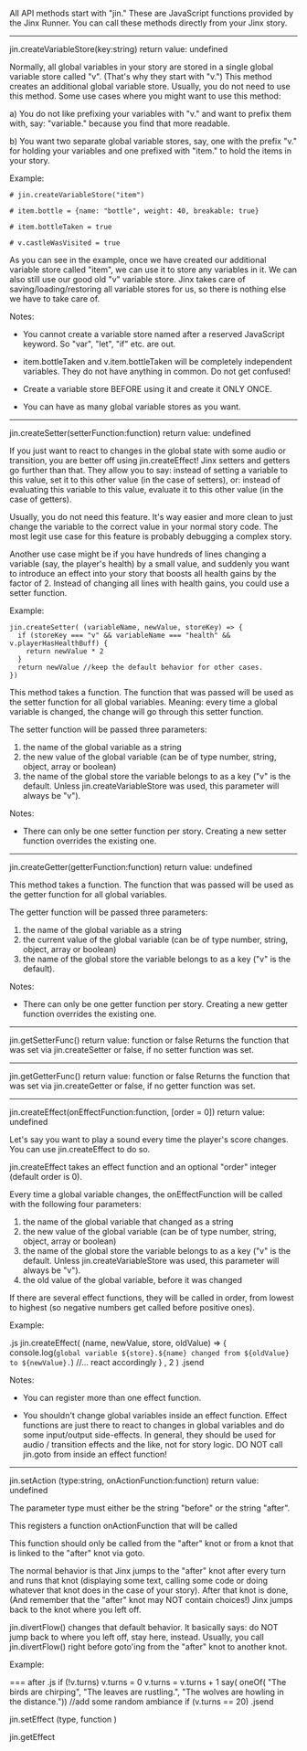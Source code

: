 



All API methods start with "jin."
These are JavaScript functions provided by the Jinx Runner.
You can call these methods directly from your Jinx story.


***

jin.createVariableStore(key:string)
  return value: undefined

  Normally, all global variables in your story are stored in
  a single global variable store called "v". (That's why they start with "v.")
  This method creates an additional global variable store.
  Usually, you do not need to use this method.
  Some use cases where you might want to use this method:

  a) You do not like prefixing your variables with "v." and
    want to prefix them with, say: "variable." because you find that more readable.

  b) You want two separate global variable stores, say, one with the prefix "v." for
    holding your variables and one prefixed with "item." to hold the items
    in your story.

  Example:

    # jin.createVariableStore("item")

    # item.bottle = {name: "bottle", weight: 40, breakable: true}

    # item.bottleTaken = true

    # v.castleWasVisited = true

  As you can see in the example, once we have created our additional
  variable store called "item", we can use it to store any variables
  in it. We can also still use our good old "v" variable store.
  Jinx takes care of saving/loading/restoring all variable stores
  for us, so there is nothing else we have to take care of.

  Notes:

  - You cannot create a variable store named after a reserved JavaScript keyword.
    So "var", "let", "if" etc. are out.

  - item.bottleTaken and v.item.bottleTaken will be completely independent
    variables. They do not have anything in common. Do not get confused!

  - Create a variable store BEFORE using it and create it ONLY ONCE.

  - You can have as many global variable stores as you want.

***


jin.createSetter(setterFunction:function)
  return value: undefined

  If you just want to react to changes in the global state
  with some audio or transition, you are better off
  using jin.createEffect! Jinx setters and getters go further than that.
  They allow you to say: instead of setting a variable
  to this value, set it to this other value (in the case of setters),
  or: instead of evaluating this variable to this value,
  evaluate it to this other value (in the case of getters).

  Usually, you do not need this feature. It's way
  easier and more clean to just change the variable to the correct
  value in your normal story code. The most legit
  use case for this feature is probably debugging a complex story.

  Another use case might be if you have hundreds of lines
  changing a variable (say, the player's health) by a small
  value, and suddenly you want to introduce an effect
  into your story that boosts all health gains by the factor of 2.
  Instead of changing all lines with health gains, you could use a
  setter function.

  Example:

    jin.createSetter( (variableName, newValue, storeKey) => {
      if (storeKey === "v" && variableName === "health" && v.playerHasHealthBuff) {
        return newValue * 2
      }
      return newValue //keep the default behavior for other cases.
    })

  This method takes a function. The function that was passed will be used
  as the setter function for all global variables.
  Meaning: every time a global variable is changed, the change
  will go through this setter function.

  The setter function will be passed three parameters:
  1. the name of the global variable as a string
  2. the new value of the global variable (can be of type number, string, object, array or boolean)
  3. the name of the global store the variable belongs to as a key ("v" is the default.
    Unless jin.createVariableStore was used, this parameter will always be "v").

  Notes:

  - There can only be one setter function per story.
    Creating a new setter function overrides the existing one.

***

jin.createGetter(getterFunction:function)
  return value: undefined

  This method takes a function. The function that was passed will be used
  as the getter function for all global variables.

  The getter function will be passed three parameters:
  1. the name of the global variable as a string
  2. the current value of the global variable (can be of type number, string, object, array or boolean)
  3. the name of the global store the variable belongs to as a key ("v" is the default).
  
  Notes:

  - There can only be one getter function per story.
    Creating a new getter function overrides the existing one.

***

jin.getSetterFunc()
  return value: function or false
  Returns the function that was set via jin.createSetter or false,
  if no setter function was set.

***

jin.getGetterFunc()
  return value: function or false
  Returns the function that was set via jin.createGetter or false,
  if no getter function was set.

***

jin.createEffect(onEffectFunction:function, [order = 0])
  return value: undefined

  Let's say you want to play a sound every time the player's score changes.
  You can use jin.createEffect to do so.

  jin.createEffect takes an effect function and an optional "order" integer
  (default order is 0).

  Every time a global variable changes, the onEffectFunction will
  be called with the following four parameters:

  1. the name of the global variable that changed as a string
  2. the new value of the global variable (can be of type number, string, object, array or boolean)
  3. the name of the global store the variable belongs to as a key ("v" is the default.
    Unless jin.createVariableStore was used, this parameter will always be "v").
  4. the old value of the global variable, before it was changed

  If there are several effect functions, they will be called in order,
  from lowest to highest (so negative numbers get called before positive ones).

  Example:

  .js
    jin.createEffect(
      (name, newValue, store, oldValue) => {
        console.log(`global variable ${store}.${name} changed from ${oldValue} to ${newValue}.`)
        //... react accordingly
      }
      , 2
    )
  .jsend

  Notes:

  - You can register more than one effect function.

  - You shouldn't change global variables inside an effect function.
    Effect functions are just there to react to changes in global variables and
    do some input/output side-effects. In general, they should be used
    for audio / transition effects and the like, not for story logic.
    DO NOT call jin.goto from inside an effect function!

***


jin.setAction (type:string, onActionFunction:function)
  return value: undefined

  The parameter type must either be the string "before"
  or the string "after".

  This registers a function onActionFunction that will
  be called 

  This function should only be called from the
  "after" knot or from a knot
  that is linked to the "after" knot via goto.

  The normal behavior is that Jinx jumps
  to the "after" knot after every turn and
  runs that knot (displaying some text, calling some code or
  doing whatever that knot does in the case of your story).
  After that knot is done, (And remember that the "after" knot
  may NOT contain choices!) Jinx jumps back to the knot where you left off.

  jin.divertFlow() changes that default behavior. It basically
  says: do NOT jump back to where you left off, stay here, instead.
  Usually, you call jin.divertFlow() right before goto'ing
  from the "after" knot to another knot.

  Example:

  === after
    .js
      if (!v.turns) v.turns = 0
      v.turns = v.turns + 1
      say( oneOf(
        "The birds are chirping",
        "The leaves are rustling.",
        "The wolves are howling in the distance.")) //add some random ambiance
      if (v.turns == 20)
    .jsend










jin.setEffect (type, function )

jin.getEffect



